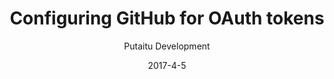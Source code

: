 ---
title: 'Configuring GitHub for OAuth tokens'
description: 'Learn how to establish a connection between your HashBrown instance and a GitHub app'
sections:
    -
        template: richTextSection
        text: "<h2 id=\"setting-up-your-github-app\">Setting up your GitHub app</h2>\n<p>Go to <a href=\"https://github.com/settings/developers\">this page</a> and create a new OAuth app. Take note of the <strong>Client ID</strong> and <strong>Client Secret</strong> fields once you&#39;ve created it.</p>\n<h2 id=\"the-config-file\">The config file</h2>\n<p>All you have to do to start using GitHub OAuth tokens is fill out the details in the config file located at:</p>\n<pre><code>/config/plugins/github.cfg\n</code></pre><p>The format of this file is as follows:</p>\n<pre><code>{\n    // The client id\n    &quot;clientId&quot;: &quot;yourclientidhere&quot;,\n\n    // The client secret\n    &quot;clientSecret&quot;: &quot;yourclientsecrethere&quot;,\n}\n</code></pre><p>Make sure to restart HashBrown after you&#39;ve filled in these details.</p>\n"
meta:
    id: 59cd34bfb36e7bca28a920256f9b0337c8859988
    parentId: bf70856caed6633b734d5b0e7b61a651305571f1
    language: en
date: '2017-4-5'
author: 'Putaitu Development'
permalink: /guides/configuring-github-for-oauth-tokens/
layout: sectionPage
---